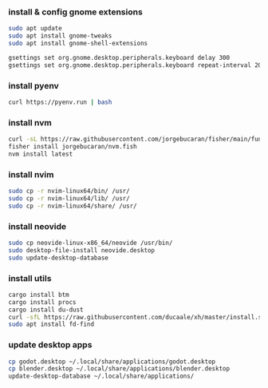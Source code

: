 ### install & config gnome extensions

```bash
sudo apt update 
sudo apt install gnome-tweaks 
sudo apt install gnome-shell-extensions 

gsettings set org.gnome.desktop.peripherals.keyboard delay 300
gsettings set org.gnome.desktop.peripherals.keyboard repeat-interval 20
```

### install pyenv

```bash
curl https://pyenv.run | bash
```

### install nvm

```bash
curl -sL https://raw.githubusercontent.com/jorgebucaran/fisher/main/functions/fisher.fish | source && fisher install jorgebucaran/fisher
fisher install jorgebucaran/nvm.fish
nvm install latest
```

### install nvim

```bash
sudo cp -r nvim-linux64/bin/ /usr/
sudo cp -r nvim-linux64/lib/ /usr/
sudo cp -r nvim-linux64/share/ /usr/
```

### install neovide

```bash
sudo cp neovide-linux-x86_64/neovide /usr/bin/
sudo desktop-file-install neovide.desktop
sudo update-desktop-database
```

### install utils

```bash
cargo install btm
cargo install procs
cargo install du-dust
curl -sfL https://raw.githubusercontent.com/ducaale/xh/master/install.sh | sh
sudo apt install fd-find
```

### update desktop apps

```bash
cp godot.desktop ~/.local/share/applications/godot.desktop
cp blender.desktop ~/.local/share/applications/blender.desktop
update-desktop-database ~/.local/share/applications/
```
